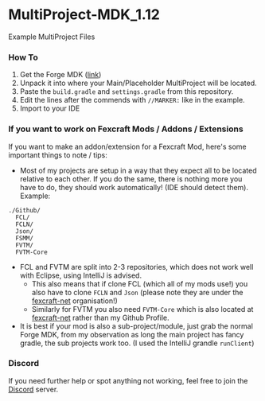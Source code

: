 # MultiProject-MDK_1.12
Example MultiProject Files

### How To
1. Get the Forge MDK ([link](https://files.minecraftforge.net/net/minecraftforge/forge/index_1.12.2.html))
2. Unpack it into where your Main/Placeholder MultiProject will be located.
3. Paste the `build.gradle` and `settings.gradle` from this repository.
4. Edit the lines after the commends with `//MARKER:` like in the example.
5. Import to your IDE

### If you want to work on Fexcraft Mods / Addons / Extensions
If you want to make an addon/extension for a Fexcraft Mod, here's some important things to note / tips:
- Most of my projects are setup in a way that they expect all to be located relative to each other.
If you do the same, there is nothing more you have to do, they should work automatically! (IDE should detect them).    
Example:
```
./Github/
  FCL/
  FCLN/
  Json/
  FSMM/
  FVTM/
  FVTM-Core
```
- FCL and FVTM are split into 2-3 repositories, which does not work well with Eclipse, using IntelliJ is advised.
  - This also means that if clone FCL (which all of my mods use!) you also have to clone `FCLN` and `Json`
    (please note they are under the [fexcraft-net](https://github.com/fexcraft-net/) organisation!)
  - Similarly for FVTM you also need `FVTM-Core` which is also located at [fexcraft-net](https://github.com/fexcraft-net/) rather than my Github Profile.
- It is best if your mod is also a sub-project/module, just grab the normal Forge MDK, from my observation as long the main project has fancy gradle, the sub projects work too.
  (I used the IntelliJ grandle `runClient`)
  
### Discord
If you need further help or spot anything not working, feel free to join the [Discord](https://discord.gg/AkMAzaA) server.
